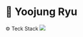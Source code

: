 # 🌷 Yoojung Ryu 

⚙️ Teck Stack
<img src="https://img.shields.io/badge/React.js-61DAFB?logo=React">


<!--
**u-ryu-00/u-ryu-00** is a ✨ _special_ ✨ repository because its `README.md` (this file) appears on your GitHub profile.

Here are some ideas to get you started:

- 🔭 I’m currently working on ...
- 🌱 I’m currently learning ...
- 👯 I’m looking to collaborate on ...
- 🤔 I’m looking for help with ...
- 💬 Ask me about ...
- 📫 How to reach me: ...
- 😄 Pronouns: ...
- ⚡ Fun fact: ...
-->
